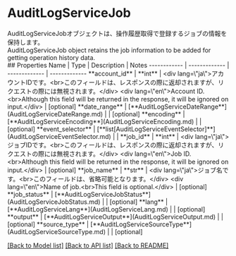 # AuditLogServiceJob

<div lang=\"ja\">AuditLogServiceJobオブジェクトは、操作履歴取得で登録するジョブの情報を保持します。</div> <div lang=\"en\">AuditLogServiceJob object retains the job information to be added for getting operation history data.</div> 
## Properties
Name | Type | Description | Notes
------------ | ------------- | ------------- | -------------
**account_id** | **int** | &lt;div lang&#x3D;\&quot;ja\&quot;&gt;アカウントIDです。&lt;br&gt;このフィールドは、レスポンスの際に返却されますが、リクエストの際には無視されます。&lt;/div&gt; &lt;div lang&#x3D;\&quot;en\&quot;&gt;Account ID.&lt;br&gt;Although this field will be returned in the response, it will be ignored on input.&lt;/div&gt;  | [optional] 
**date_range** | [**AuditLogServiceDateRange**](AuditLogServiceDateRange.md) |  | [optional] 
**encoding** | [**AuditLogServiceEncoding**](AuditLogServiceEncoding.md) |  | [optional] 
**event_selector** | [**list[AuditLogServiceEventSelector]**](AuditLogServiceEventSelector.md) |  | 
**job_id** | **int** | &lt;div lang&#x3D;\&quot;ja\&quot;&gt;ジョブIDです。&lt;br&gt;このフィールドは、レスポンスの際に返却されますが、リクエストの際には無視されます。&lt;/div&gt; &lt;div lang&#x3D;\&quot;en\&quot;&gt;Job ID.&lt;br&gt;Although this field will be returned in the response, it will be ignored on input.&lt;/div&gt;  | [optional] 
**job_name** | **str** | &lt;div lang&#x3D;\&quot;ja\&quot;&gt;ジョブ名です。&lt;br&gt;このフィールドは、省略可能となります。&lt;/div&gt; &lt;div lang&#x3D;\&quot;en\&quot;&gt;Name of job.&lt;br&gt;This field is optional.&lt;/div&gt;  | [optional] 
**job_status** | [**AuditLogServiceJobStatus**](AuditLogServiceJobStatus.md) |  | [optional] 
**lang** | [**AuditLogServiceLang**](AuditLogServiceLang.md) |  | [optional] 
**output** | [**AuditLogServiceOutput**](AuditLogServiceOutput.md) |  | [optional] 
**source_type** | [**AuditLogServiceSourceType**](AuditLogServiceSourceType.md) |  | [optional] 

[[Back to Model list]](../README.md#documentation-for-models) [[Back to API list]](../README.md#documentation-for-api-endpoints) [[Back to README]](../README.md)


